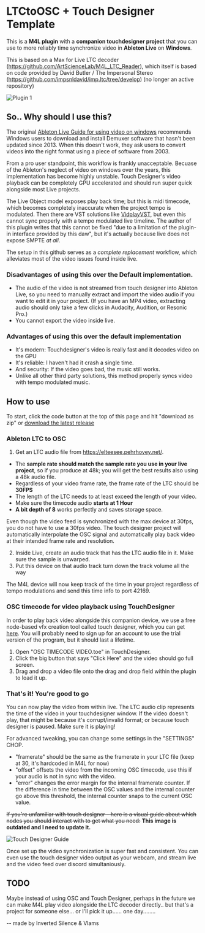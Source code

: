 # LTCtoOSC + Touch Designer Template
This is a **M4L plugin** with a **companion touchdesigner project** that you can use to more reliably time synchronize video in **Ableton Live** on **Windows**.

This is based on a Max for Live LTC decoder (https://github.com/ArtScienceLab/M4L_LTC_Reader), which itself is based on code provided by David Butler / The Impersonal Stereo (https://github.com/impsnldavid/imp.ltc/tree/develop) (no longer an active repository)

![Plugin 1](https://user-images.githubusercontent.com/32222093/194161871-3de73bb1-d140-4859-8495-787ec406ff00.png)

## So.. Why should I use this?
The original [Ableton Live Guide for using video on windows](https://help.ableton.com/hc/en-us/articles/209773125-Using-Video) recommends Windows users to download and install  Demuxer software that hasn't been updated since 2013. When this doesn't work, they ask users to convert videos into the right format using a piece of software from 2003. 

From a pro user standpoint, this workflow is frankly unacceptable. 
Becuase of the Ableton's neglect of video on windows over the years, this implementation has become highly unstable.
Touch Designer's video playback can be completely GPU accelerated and should run super quick alongside most Live projects.

The Live Object model exposes play back time; but this is midi timecode, which becomes completely inaccurate when the project tempo is modulated. 
Then there are VST solutions like [VidplayVST](https://vidplayvst.com/index.htm), but even this cannot sync properly with a tempo modulated live timeline. 
The author of this plugin writes that this cannot be fixed "due to a limitation of the plugin-in interface provided by this daw", but it's actually because live does not expose SMPTE *at all*.

The setup in this github serves as a *complete replacement* workflow, which alleviates most of the video issues found inside live.

### Disadvantages of using this over the Default implementation.
- The audio of the video is not streamed from touch designer into Ableton Live, so you need to manually extract and import the video audio if you want to edit it in your project. (If you have an MP4 video, extracting audio should only take a few clicks in Audacity, Audition, or Resonic Pro.)
- You cannot export the video inside live.

### Advantages of using this over the default implementation
- It's modern: Touchdesigner's video is really fast and it decodes video on the GPU
- It's reliable: I haven't had it crash a single time.
- And security: If the video goes bad, the music still works.
- Unlike all other third party solutions, this method properly syncs video with tempo modulated music.

## How to use

To start, click the code button at the top of this page and hit "download as zip" or [download the latest release](https://github.com/Inversil/LTCtoOSC-TouchDesigner/releases)

### Ableton LTC to OSC
1. Get an LTC audio file from https://elteesee.pehrhovey.net/. 
- The **sample rate should match the sample rate you use in your live project**, so if you produce at 48k; you will get the best results also using a 48k audio file. 
- Regardless of your video frame rate, the frame rate of the LTC should be **30FPS**
- The length of the LTC needs to at least exceed the length of your video. 
- Make sure the timecode audio **starts at 1 Hour**
- **A bit depth of 8** works perfectly and saves storage space.

Even though the video feed is synchronized with the max device at 30fps, you do not have to use a 30fps video. The touch designer project will automatically interpolate the OSC signal and automatically play back video at their intended frame rate and resolution.

2. Inside Live, create an audio track that has the LTC audio file in it. Make sure the sample is unwarped.
3. Put this device on that audio track turn down the track volume all the way

The M4L device will now keep track of the time in your project regardless of tempo modulations and send this time info to port 42169.

### OSC timecode for video playback using TouchDesigner

In order to play back video alongside this companion device, we use a free node-based vfx creation tool called touch designer, which you can get [here](https://derivative.ca/).
You will probably need to sign up for an account to use the trial version of the program, but it should last a lifetime.

1. Open "OSC TIMECODE VIDEO.toe" in TouchDesigner.
2. Click the big button that says "Click Here" and the video should go full screen.
3. Drag and drop a video file onto the drag and drop field within the plugin to load it up.

### That's it! You're good to go

You can now play the video from within live. The LTC audio clip represents the time of the video in your touchdesigner window.
If the video doesn't play, that might be because it's corrupt/invalid format; or because touch designer is paused. Make sure it is playing!

For advanced tweaking, you can change some settings in the "SETTINGS" CHOP.
- "framerate" should be the same as the framerate in your LTC file (keep at 30, it's hardcoded in M4L for now)
- "offset" offsets the video from the incoming OSC timecode, use this if your audio is not in sync with the video.
- "error" changes the error margin for the internal framerate counter. If the difference in time between the OSC values and the internal counter go above this threshold, the internal counter snaps to the current OSC value.

~~If you're unfamiliar with touch designer - here is a visual guide about which nodes you should interact with to get what you need:~~
**This image is outdated and I need to update it.**

![Touch Designer Guide](https://cdn.discordapp.com/attachments/202817364264222720/925547803588063262/eeee.png)

Once set up the video synchronization is super fast and consistent. You can even use the touch designer video output as your webcam, and stream live and the video feed over discord simultaniously.

## TODO

Maybe instead of using OSC and Touch Designer, perhaps in the future we can make M4L play video alongside the LTC decoder directly.. but that's a project for someone else... or I'll pick it up...... one day........

-- made by Inverted Silence & Vlams
